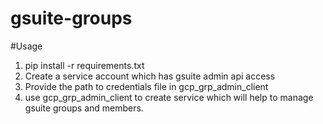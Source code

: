 # gsuite-groups

#Usage 
1. pip install -r requirements.txt
2. Create a service account which has gsuite admin api access
3. Provide the path to credentials file in gcp_grp_admin_client
4. use gcp_grp_admin_client to create service which will help to manage gsuite groups and members.
